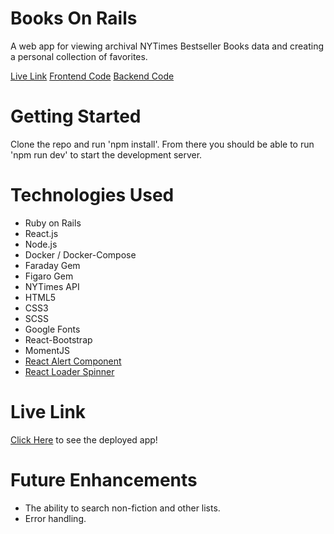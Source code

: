 # Books On Rails

A web app for viewing archival NYTimes Bestseller Books data and creating a personal collection of favorites.

[Live Link](https://booksonrails1.netlify.app/)
[Frontend Code](https://github.com/mickey-vershbow/books_frontend3.git)
[Backend Code](https://github.com/mickey-vershbow/books-backend3.git)

# Getting Started

Clone the repo and run 'npm install'. From there you should be able to run 'npm run dev' to start the development server.

# Technologies Used

- Ruby on Rails
- React.js
- Node.js
- Docker / Docker-Compose
- Faraday Gem
- Figaro Gem
- NYTimes API
- HTML5
- CSS3
- SCSS
- Google Fonts
- React-Bootstrap
- MomentJS
- [React Alert Component](https://reactjsexample.com/a-simple-react-alert-component/)
- [React Loader Spinner](https://www.npmjs.com/package/react-loader-spinner)

# Live Link

[Click Here](https://booksonrails1.netlify.app/) to see the deployed app!

# Future Enhancements

- The ability to search non-fiction and other lists.
- Error handling.



